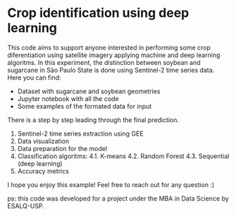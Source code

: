 # Crop identification using deep learning
This code aims to support anyone interested in performing some crop diferentiation using satellite imagery applying machine and deep learning algoritms. In this experiment, the distinction between soybean and sugarcane in São Paulo State is done using Sentinel-2 time series data. Here you can find:

* Dataset with sugarcane and soybean geometries
* Jupyter notebook with all the code
* Some examples of the formated data for input

There is a step by step leading through the final prediction.
1. Sentinel-2 time series extraction using GEE
2. Data visualization
3. Data preparation for the model
4. Classification algoritms:
   4.1. K-means
   4.2. Random Forest
   4.3. Sequential (deep learning)
5. Accuracy metrics

I hope you enjoy this example! Feel free to reach out for any question :)

ps: this code was developed for a project under the MBA in Data Science by ESALQ-USP. 

